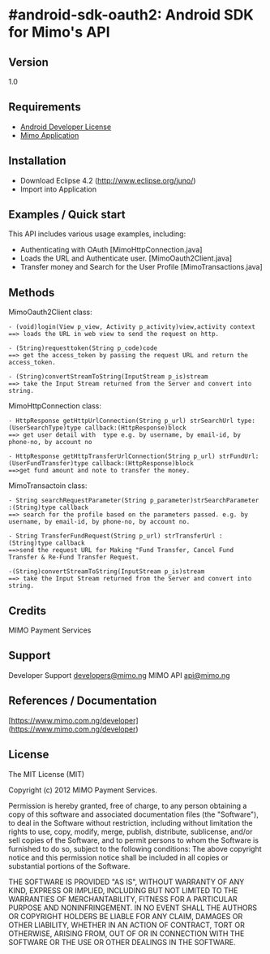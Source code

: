 #android-sdk-oauth2: Android SDK for Mimo's API
=================================================================================

## Version

1.0

## Requirements
- [Android Developer License](http://developer.android.com/develop/index.html)
- [Mimo Application](https://staging.mimo.com.ng)

## Installation

- Download Eclipse 4.2 (http://www.eclipse.org/juno/)
- Import into Application



## Examples / Quick start

This API includes various usage examples, including:

* Authenticating with OAuth [MimoHttpConnection.java]
* Loads the URL and Authenticate user. [MimoOauth2Client.java]
* Transfer money and Search for the User Profile [MimoTransactions.java]


## Methods

MimoOauth2Client class:

	- (void)login(View p_view, Activity p_activity)view,activity context 
	==> loads the URL in web view to send the request on http.

	- (String)requesttoken(String p_code)code  
	==> get the access_token by passing the request URL and return the access_token.

	- (String)convertStreamToString(InputStream p_is)stream 
	==> take the Input Stream returned from the Server and convert into string.

MimoHttpConnection class:

	- HttpResponse getHttpUrlConnection(String p_url) strSearchUrl type:(UserSearchType)type callback:(HttpResponse)block  
	==> get user detail with  type e.g. by username, by email-id, by phone-no, by account no

	- HttpResponse getHttpTransferUrlConnection(String p_url) strFundUrl:(UserFundTransfer)type callback:(HttpResponse)block 
	==>get fund amount and note to transfer the money.

MimoTransactoin class:
	
	- String searchRequestParameter(String p_parameter)strSearchParameter :(String)type callback
	==> search for the profile based on the parameters passed. e.g. by username, by email-id, by phone-no, by account no.

	- String TransferFundRequest(String p_url) strTransferUrl :(String)type callback
	==>send the request URL for Making "Fund Transfer, Cancel Fund Transfer & Re-Fund Transfer Request.

	-(String)convertStreamToString(InputStream p_is)stream 
	==> take the Input Stream returned from the Server and convert into string.
	
	
## Credits


MIMO Payment Services

## Support

Developer Support <developers@mimo.ng>
MIMO API <api@mimo.ng>

## References / Documentation

[https://www.mimo.com.ng/developer] (https://www.mimo.com.ng/developer)

## License 

The MIT License (MIT)

Copyright (c) 2012 MIMO Payment Services.

Permission is hereby granted, free of charge, to any person obtaining a copy of this software and associated documentation files (the "Software"), to deal in the Software without restriction, including without limitation the rights to use, copy, modify, merge, publish, distribute, sublicense, and/or sell copies of the Software, and to permit persons to whom the Software is furnished to do so, subject to the following conditions:
The above copyright notice and this permission notice shall be included in all copies or substantial portions of the Software.


THE SOFTWARE IS PROVIDED "AS IS", WITHOUT WARRANTY OF ANY KIND, EXPRESS OR IMPLIED, INCLUDING BUT NOT LIMITED TO THE WARRANTIES OF MERCHANTABILITY, FITNESS FOR A PARTICULAR PURPOSE AND NONINFRINGEMENT. IN NO EVENT SHALL THE AUTHORS OR COPYRIGHT HOLDERS BE LIABLE FOR ANY CLAIM, DAMAGES OR OTHER LIABILITY, WHETHER IN AN ACTION OF CONTRACT, TORT OR OTHERWISE, ARISING FROM, OUT OF OR IN CONNECTION WITH THE SOFTWARE OR THE USE OR OTHER DEALINGS IN THE SOFTWARE.
